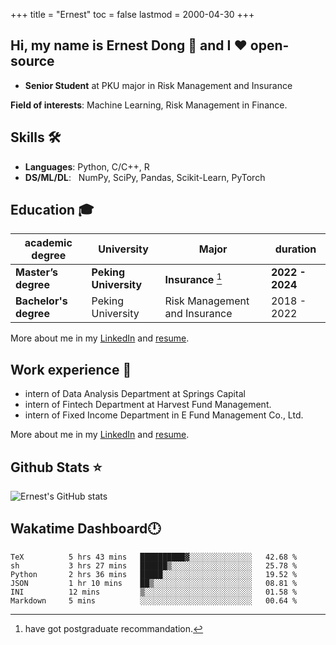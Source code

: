 +++
title = "Ernest"
toc = false
lastmod = 2000-04-30
+++

## Hi, my name is Ernest Dong 👋 and I ❤️ open-source

- **Senior Student** at PKU major in Risk Management and Insurance

**Field of interests**: Machine Learning, Risk Management in Finance.

## Skills 🛠️

- **Languages**:        Python, C/C++, R
- **DS/ML/DL**: &nbsp;  NumPy, SciPy, Pandas, Scikit-Learn, PyTorch

## Education 🎓

| academic degree       | University            | Major                         | duration        |
| --------------------- | --------------------- | ----------------------------- | --------------- |
| **Master’s degree**   | **Peking University** | **Insurance** [^1]            | **2022 - 2024** |
| **Bachelor's degree** | Peking University     | Risk Management and Insurance | 2018 - 2022     |

More about me in my [LinkedIn](https://www.linkedin.com/in/晨阳-董-918ab41b4/) and [resume](../files/resume.pdf).

## Work experience 👔

- intern of Data Analysis Department at Springs Capital
- intern of Fintech Department at Harvest Fund Management.
- intern of Fixed Income Department in E Fund Management Co., Ltd.

More about me in my [LinkedIn](https://www.linkedin.com/in/晨阳-董-918ab41b4/) and [resume](./files/resume.pdf).

## Github Stats ⭐

![Ernest's GitHub stats](https://github-readme-stats.vercel.app/api?username=ErnestDong&show_icons=true)

## Wakatime Dashboard🕛

<!--START_SECTION:waka-->

```text
TeX          5 hrs 43 mins   ██████████▓░░░░░░░░░░░░░░   42.68 %
sh           3 hrs 27 mins   ██████▒░░░░░░░░░░░░░░░░░░   25.78 %
Python       2 hrs 36 mins   █████░░░░░░░░░░░░░░░░░░░░   19.52 %
JSON         1 hr 10 mins    ██▒░░░░░░░░░░░░░░░░░░░░░░   08.81 %
INI          12 mins         ▒░░░░░░░░░░░░░░░░░░░░░░░░   01.58 %
Markdown     5 mins          ░░░░░░░░░░░░░░░░░░░░░░░░░   00.64 %
```

<!--END_SECTION:waka-->

[^1]: have got postgraduate recommandation.
